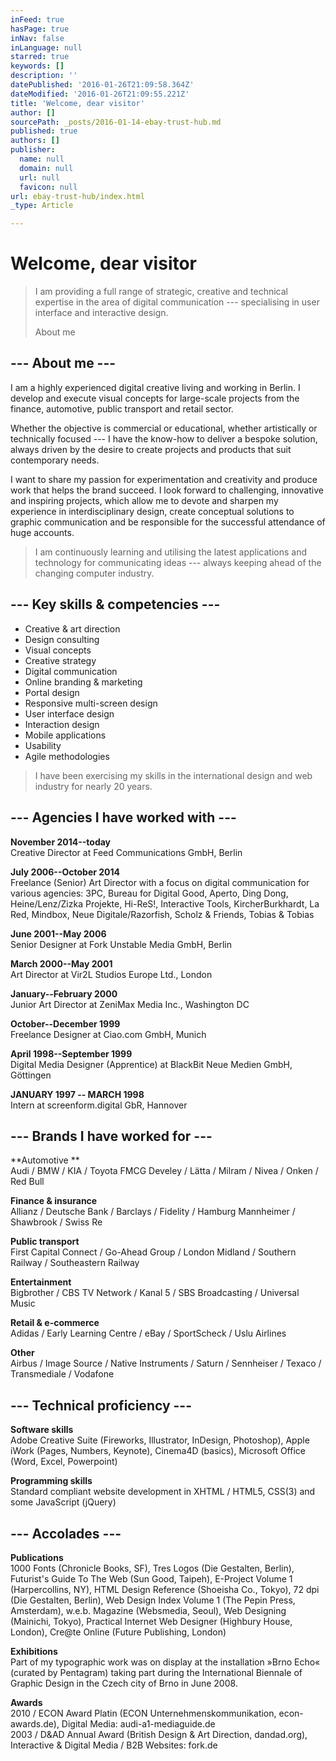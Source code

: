 ```yaml
---
inFeed: true
hasPage: true
inNav: false
inLanguage: null
starred: true
keywords: []
description: ''
datePublished: '2016-01-26T21:09:58.364Z'
dateModified: '2016-01-26T21:09:55.221Z'
title: 'Welcome, dear visitor'
author: []
sourcePath: _posts/2016-01-14-ebay-trust-hub.md
published: true
authors: []
publisher:
  name: null
  domain: null
  url: null
  favicon: null
url: ebay-trust-hub/index.html
_type: Article

---
```

# Welcome, dear visitor

> I am providing a full range of strategic, creative and technical expertise in the area of digital communication --- specialising in user interface and interactive design.
> 
> About me

## --- About me --- 

I am a highly experienced digital creative living and working in Berlin. I develop and execute visual concepts for large-scale projects from the finance, automotive, public transport and retail sector.

Whether the objective is commercial or educational, whether artistically or technically focused --- I have the know-how to deliver a bespoke solution, always driven by the desire to create projects and products that suit contemporary needs.

I want to share my passion for experimentation and creativity and produce work that helps the brand succeed. I look forward to challenging, innovative and inspiring projects, which allow me to devote and sharpen my experience in interdisciplinary design, create conceptual solutions to graphic communication and be responsible for the successful attendance of huge accounts.

> I am continuously learning and utilising the latest applications and technology for communicating ideas --- always keeping ahead of the changing computer industry.

## --- Key skills & competencies --- 

* Creative & art direction
* Design consulting
* Visual concepts
* Creative strategy
* Digital communication
* Online branding & marketing
* Portal design
* Responsive multi-screen design
* User interface design
* Interaction design
* Mobile applications
* Usability
* Agile methodologies

> I have been exercising my skills in the
> international design and web industry
> for nearly 20 years.

## --- Agencies I have worked with ---

**November 2014--today**  
Creative Director at Feed Communications GmbH, Berlin 

**July 2006--October 2014**  
Freelance (Senior) Art Director with a focus on digital communication for various agencies:
3PC, Bureau for Digital Good, Aperto, Ding Dong, Heine/Lenz/Zizka Projekte, Hi-ReS!, Interactive Tools,
KircherBurkhardt, La Red, Mindbox, Neue Digitale/Razorfish, Scholz & Friends, Tobias & Tobias 

**June 2001--May 2006**  
Senior Designer at Fork Unstable Media GmbH, Berlin 

**March 2000--May 2001**  
Art Director at Vir2L Studios Europe Ltd., London 

**January--February 2000**  
Junior Art Director at ZeniMax Media Inc., Washington DC 

**October--December 1999**  
Freelance Designer at Ciao.com GmbH, Munich 

**April 1998--September 1999**  
Digital Media Designer (Apprentice) at BlackBit Neue Medien GmbH, Göttingen 

**JANUARY 1997 -- MARCH 1998**  
Intern at screenform.digital GbR, Hannover

## --- Brands I have worked for ---

**Automotive **  
Audi / BMW / KIA / Toyota
FMCG
Develey / Lätta / Milram / Nivea / Onken / Red Bull 

**Finance & insurance**  
Allianz / Deutsche Bank / Barclays / Fidelity / Hamburg Mannheimer / Shawbrook / Swiss Re 

**Public transport**  
First Capital Connect / Go-Ahead Group / London Midland / Southern Railway / Southeastern Railway 

**Entertainment**  
Bigbrother / CBS TV Network / Kanal 5 / SBS Broadcasting / Universal Music 

**Retail & e-commerce**  
Adidas / Early Learning Centre / eBay / SportScheck / Uslu Airlines 

**Other**  
Airbus / Image Source / Native Instruments / Saturn / Sennheiser / Texaco / Transmediale / Vodafone

## --- Technical proficiency ---

**Software skills**  
Adobe Creative Suite (Fireworks, Illustrator, InDesign, Photoshop),
Apple iWork (Pages, Numbers, Keynote), Cinema4D (basics),
Microsoft Office (Word, Excel, Powerpoint) 

**Programming skills**  
Standard compliant website development in XHTML / HTML5, CSS(3)
and some JavaScript (jQuery)

## --- Accolades ---

**Publications**  
1000 Fonts (Chronicle Books, SF), Tres Logos (Die Gestalten, Berlin), Futurist's Guide
To The Web (Sun Good, Taipeh), E-Project Volume 1 (Harpercollins, NY), HTML Design
Reference (Shoeisha Co., Tokyo), 72 dpi (Die Gestalten, Berlin), Web Design Index Volume
1 (The Pepin Press, Amsterdam), w.e.b. Magazine (Websmedia, Seoul), Web Designing
(Mainichi, Tokyo), Practical Internet Web Designer (Highbury House, London), Cre@te
Online (Future Publishing, London) 

**Exhibitions**  
Part of my typographic work was on display at the installation »Brno Echo« (curated by
Pentagram) taking part during the International Biennale of Graphic Design in the Czech
city of Brno in June 2008\. 

**Awards**  
2010 / ECON Award Platin (ECON Unternehmenskommunikation, econ-awards.de), Digital
Media: audi-a1-mediaguide.de  
2003 / D&AD Annual Award (British Design & Art Direction, dandad.org), Interactive &
Digital Media / B2B Websites: fork.de